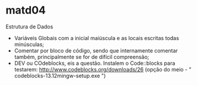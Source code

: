 matd04
======

Estrutura de Dados


- Variáveis Globais com a inicial maiúscula e as locais escritas todas minúsculas;
- Comentar por bloco de código, sendo que internamente comentar também, principalmente se for de difícil compreensão;
- DEV ou COdeblocks, eis a questão. Instalem o Code::blocks para testarem:  http://www.codeblocks.org/downloads/26 (opção do meio - " codeblocks-13.12mingw-setup.exe ")
